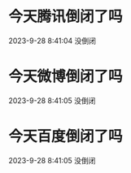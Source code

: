 # 今天腾讯倒闭了吗

2023-9-28 8:41:04 没倒闭

# 今天微博倒闭了吗

2023-9-28 8:41:05 没倒闭

# 今天百度倒闭了吗

2023-9-28 8:41:05 没倒闭

